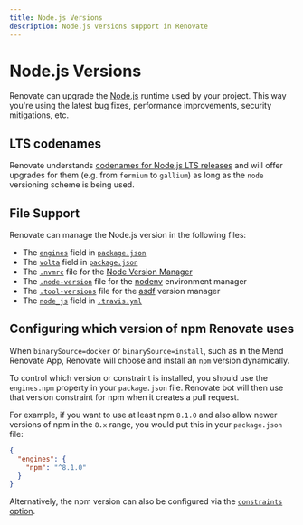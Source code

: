```yaml
---
title: Node.js Versions
description: Node.js versions support in Renovate
---
```


# Node.js Versions

Renovate can upgrade the [Node.js](https://nodejs.org/en/) runtime used by your project.
This way you're using the latest bug fixes, performance improvements, security mitigations, etc.

## LTS codenames

Renovate understands [codenames for Node.js LTS releases](https://github.com/nodejs/Release/blob/main/CODENAMES.md) and will offer upgrades for them (e.g. from `fermium` to `gallium`) as long as the `node` versioning scheme is being used.

## File Support

Renovate can manage the Node.js version in the following files:

- The [`engines`](https://docs.npmjs.com/files/package.json#engines) field in [`package.json`](https://docs.npmjs.com/files/package.json)
- The [`volta`](https://docs.volta.sh/guide/understanding#managing-your-project) field in [`package.json`](https://docs.npmjs.com/files/package.json)
- The [`.nvmrc`](https://github.com/creationix/nvm#nvmrc) file for the [Node Version Manager](https://github.com/creationix/nvm)
- The [`.node-version`](https://github.com/nodenv/nodenv#choosing-the-node-version) file for the [nodenv](https://github.com/nodenv/nodenv) environment manager
- The [`.tool-versions`](https://asdf-vm.com/manage/configuration.html#tool-versions) file for the [asdf](https://github.com/asdf-vm/asdf) version manager
- The [`node_js`](https://docs.travis-ci.com/user/languages/javascript-with-nodejs/#Specifying-Node.js-versions) field in [`.travis.yml`](https://docs.travis-ci.com/user/customizing-the-build/)

## Configuring which version of npm Renovate uses

When `binarySource=docker` or `binarySource=install`, such as in the Mend Renovate App, Renovate will choose and install an `npm` version dynamically.

To control which version or constraint is installed, you should use the `engines.npm` property in your `package.json` file.
Renovate bot will then use that version constraint for npm when it creates a pull request.

For example, if you want to use at least npm `8.1.0` and also allow newer versions of npm in the `8.x` range, you would put this in your `package.json` file:

```json title="package.json"
{
  "engines": {
    "npm": "^8.1.0"
  }
}
```

Alternatively, the npm version can also be configured via the [`constraints` option](./configuration-options.md#constraints).

